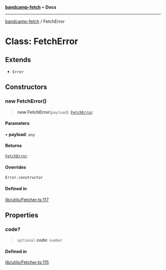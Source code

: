 [**bandcamp-fetch**](../README.md) • **Docs**

***

[bandcamp-fetch](../README.md) / FetchError

# Class: FetchError

## Extends

- `Error`

## Constructors

### new FetchError()

> **new FetchError**(`payload`): [`FetchError`](FetchError.md)

#### Parameters

• **payload**: `any`

#### Returns

[`FetchError`](FetchError.md)

#### Overrides

`Error.constructor`

#### Defined in

[lib/utils/Fetcher.ts:117](https://github.com/patrickkfkan/bandcamp-fetch/blob/e4cb82348d4aab387354625a2433077d57362f73/src/lib/utils/Fetcher.ts#L117)

## Properties

### code?

> `optional` **code**: `number`

#### Defined in

[lib/utils/Fetcher.ts:115](https://github.com/patrickkfkan/bandcamp-fetch/blob/e4cb82348d4aab387354625a2433077d57362f73/src/lib/utils/Fetcher.ts#L115)
